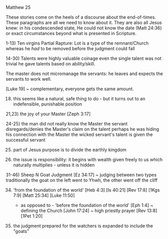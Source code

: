 Matthew 25


These stories come on the heels of a discourse about the end-of-times.
These paragraphs are all we need to know about it.
They are also all Jesus knew: in his condescended state, He could not know the date (Matt 24:36) or exact circumstances beyond what is presented in Scripture.  

1-13) Ten virgins
Partial Rapture: Lot is a type of the remnant/Church whereas he _had_ to be removed before the judgment could fall

14-30) Talents were highly valuable coinage
	even the single talent was not trivial
	he gave talents based on ability/skill. 
  
  The master does not micromanage the servants: he leaves and expects the servants to work well.  

[Luke 19] ~ complementary, everyone gets the same amount. 
  
18) this seems like a natural, safe thing to do - but it turns out to an indefensible, punishable position


21,23) the joy of your Master
	[Zeph 3:17]
	

24-25) the man did not really know the Master
	the servant disregards/denies the Master's claim on the talent
	perhaps he was hiding his connection with the Master
	the wicked servant's talent is given the successful servant

25) part of Jesus purpose is to divide the earthly kingdom


29) the issue is responsibility: it begins with wealth given freely to us which naturally multiplies - unless it is hidden


31-46) Sheep N Goat Judgment
	[Ez 34:17] ~ judging between two types
	traditionally the goat on the left went to Yhwh, the other went off the cliff

34) 'from the foundation of the world'
		[Heb 4:3]
		[Is 40:21]
		[Rev 17:8]
		[1Kgs 7:9]
		[Matt 25:34]
		[Luke 11:50]
	 - as opposed to -
	'before the foundation of the world'
		[Eph 1:4] ~ defining the Church
		[John 17:24] ~ high priestly prayer
		[Rev 13:8]
		[1Pet 1:20]

41) the judgment prepared for the watchers is expanded to include the "goats"
